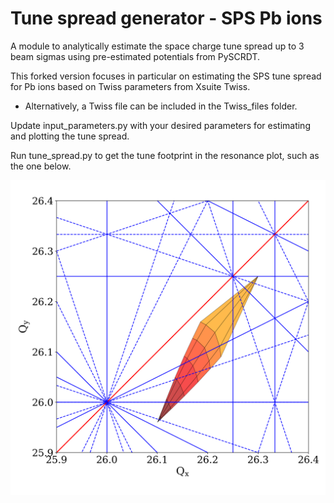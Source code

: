 # Tune spread generator - SPS Pb ions

A module to analytically estimate the space charge tune spread up to 3 beam sigmas using pre-estimated potentials from PySCRDT.

This forked version focuses in particular on estimating the SPS tune spread for Pb ions based on Twiss parameters from Xsuite Twiss. 
- Alternatively, a Twiss file can be included in the Twiss_files folder.

Update input_parameters.py with your desired parameters for estimating and plotting the tune spread.

Run tune_spread.py to get the tune footprint in the resonance plot, such as the one below.

![figure.png](./figure.png)
